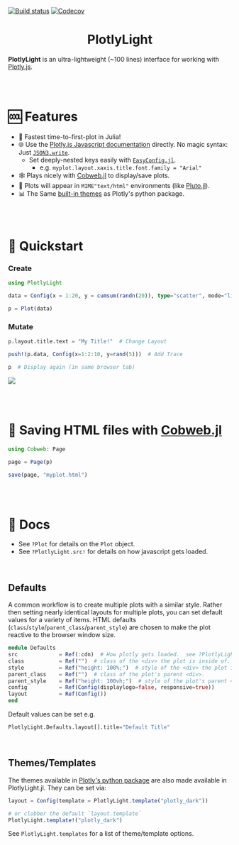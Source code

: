 [![Build status](https://github.com/joshday/PlotlyLight.jl/workflows/CI/badge.svg)](https://github.com/joshday/PlotlyLight.jl/actions?query=workflow%3ACI+branch%3Amaster)
[![Codecov](https://codecov.io/gh/joshday/PlotlyLight.jl/branch/master/graph/badge.svg)](https://codecov.io/gh/joshday/PlotlyLight.jl)


<h1 align="center">PlotlyLight</h1>

**PlotlyLight** is an ultra-lightweight (~100 lines) interface for working with [Plotly.js](https://plotly.com/javascript/).

<br><br>

# 🆒 Features

- 🚀 Fastest time-to-first-plot in Julia!
- 🌐 Use the [Plotly.js Javascript documentation](https://plotly.com/javascript/) directly.  No magic syntax: Just [`JSON3.write`](https://github.com/quinnj/JSON3.jl).
    - Set deeply-nested keys easily with [`EasyConfig.jl`](https://github.com/joshday/EasyConfig.jl).
        - e.g. `myplot.layout.xaxis.title.font.family = "Arial"`
- 🕸️ Plays nicely with [Cobweb.jl](https://github.com/joshday/Cobweb.jl) to display/save plots.
- 🎈 Plots will appear in `MIME"text/html"` environments (like [Pluto.jl](https://github.com/fonsp/Pluto.jl)).
- 📊 The Same [built-in themes](https://plotly.com/python/templates/) as Plotly's python package.

<br><br>

# 🏃 Quickstart

### Create

```julia
using PlotlyLight

data = Config(x = 1:20, y = cumsum(randn(20)), type="scatter", mode="lines+markers")

p = Plot(data)
```

### Mutate

```julia
p.layout.title.text = "My Title!"  # Change Layout

push!(p.data, Config(x=1:2:10, y=rand(5)))  # Add Trace

p  # Display again (in same browser tab)
```

<img align=center src="https://user-images.githubusercontent.com/8075494/151987917-15a1c0fa-8f1f-483d-b662-cb8eaba5c7bf.png">

<br><br>

# 📄 Saving HTML files with [Cobweb.jl](https://github.com/joshday/Cobweb.jl)

```julia
using Cobweb: Page

page = Page(p)

save(page, "myplot.html")
```

<br><br>

# 📖 Docs

- See `?Plot` for details on the `Plot` object.
- See `?PlotlyLight.src!` for details on how javascript gets loaded.

<br>

## Defaults

A common workflow is to create multiple plots with a similar style.  Rather then setting nearly identical layouts for multiple plots, you can set default values for a variety of items.  HTML defaults (`class`/`style`/`parent_class`/`parent_style`) are chosen to make the plot reactive to the browser window size.

```julia
module Defaults
src             = Ref(:cdn)  # How plotly gets loaded.  see ?PlotlyLight.src!
class           = Ref("")  # class of the <div> the plot is inside of.
style           = Ref("height: 100%;")  # style of the <div> the plot is inside of.
parent_class    = Ref("")  # class of the plot's parent <div>.
parent_style    = Ref("height: 100vh;")  # style of the plot's parent <div>.
config          = Ref(Config(displaylogo=false, responsive=true))
layout          = Ref(Config())
end
```

Default values can be set e.g.

```julia
PlotlyLight.Defaults.layout[].title="Default Title"
```

<br>

## Themes/Templates

The themes available in [Plotly's python package](https://plotly.com/python/templates/) are also made available in PlotlyLight.jl.  They can be set via:

```julia
layout = Config(template = PlotlyLight.template("plotly_dark"))

# or clobber the default `layout.template`
PlotlyLight.template!("plotly_dark")
```

See `PlotlyLight.templates` for a list of theme/template options.
